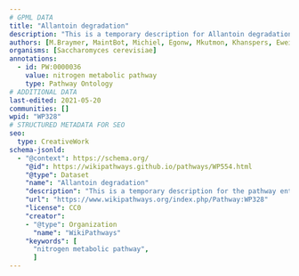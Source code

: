 ```yaml
---
# GPML DATA
title: "Allantoin degradation"
description: "This is a temporary description for Allantoin degradation"
authors: [M.Braymer, MaintBot, Michiel, Egonw, Mkutmon, Khanspers, Eweitz]
organisms: [Saccharomyces cerevisiae]
annotations:
  - id: PW:0000036
    value: nitrogen metabolic pathway
    type: Pathway Ontology
# ADDITIONAL DATA
last-edited: 2021-05-20
communities: []
wpid: "WP328"
# STRUCTURED METADATA FOR SEO
seo:
  type: CreativeWork
schema-jsonld:
  - "@context": https://schema.org/
    "@id": https://wikipathways.github.io/pathways/WP554.html
    "@type": Dataset
    "name": "Allantoin degradation"
    "description": "This is a temporary description for the pathway entitled: Allantoin degradation"
    "url": "https://www.wikipathways.org/index.php/Pathway:WP328"
    "license": CC0
    "creator":
    - "@type": Organization
      "name": "WikiPathways"
    "keywords": [
      "nitrogen metabolic pathway",
      ]
---
```

